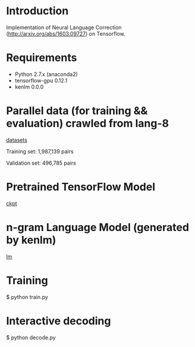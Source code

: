 # Introduction

Implementation of Neural Language Correction (http://arxiv.org/abs/1603.09727) on Tensorflow.

# Requirements

* Python 2.7.x (anaconda2)
* tensorflow-gpu 0.12.1
* kenlm 0.0.0

# Parallel data (for training && evaluation) crawled from lang-8

[datasets](https://pan.baidu.com/s/1C-YyN0QYY9utXUN7arzhkA)

Training set: 1,987,139 pairs

Validation set: 496,785 pairs

# Pretrained TensorFlow Model

[ckpt](https://pan.baidu.com/s/1l6E5K08UkuCt4W0uq4f3Aw)

# n-gram Language Model (generated by kenlm)

[lm](https://pan.baidu.com/s/1TOgCCuHtZqv_OAD8ajPwWQ)

# Training

$ python train.py

# Interactive decoding

$ python decode.py

